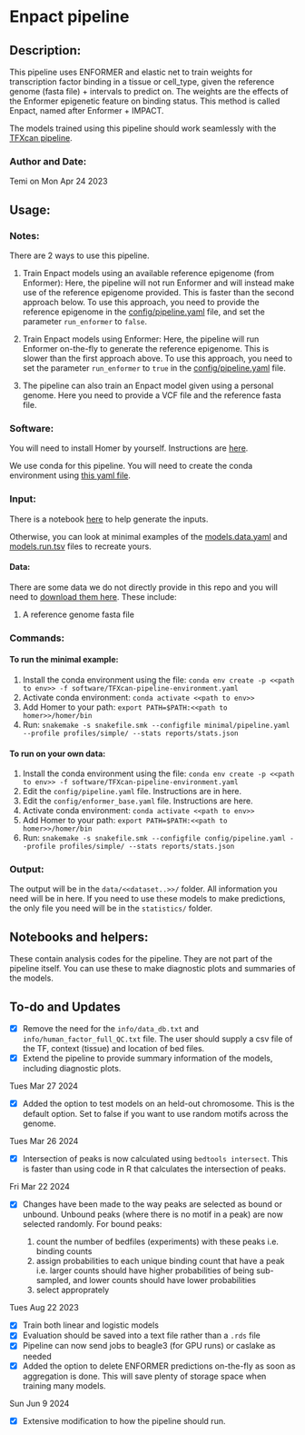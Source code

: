 # Enpact pipeline

## Description: 
This pipeline uses ENFORMER and elastic net to train weights for transcription factor binding in a tissue or cell_type, given the reference genome (fasta file) + intervals to predict on. The weights are the effects of the Enformer epigenetic feature on binding status. This method is called Enpact, named after Enformer + IMPACT.

The models trained using this pipeline should work seamlessly with the [TFXcan pipeline](https://github.com/hakyimlab/TFXcan-snakemake).

### Author and Date: 
Temi on Mon Apr 24 2023

## Usage: 

### Notes:

There are 2 ways to use this pipeline. 

1. Train Enpact models using an available reference epigenome (from Enformer): Here, the pipeline will not run Enformer and will instead make use of the reference epigenome provided. This is faster than the second approach below. To use this approach, you need to provide the reference epigenome in the [config/pipeline.yaml](./minimal/pipeline.minimal.yaml) file, and set the parameter `run_enformer` to `false`.

2. Train Enpact models using Enformer: Here, the pipeline will run Enformer on-the-fly to generate the reference epigenome. This is slower than the first approach above. To use this approach, you need to set the parameter `run_enformer` to `true` in the [config/pipeline.yaml](./minimal/pipeline.minimal.yaml) file.

3. The pipeline can also train an Enpact model given using a personal genome. Here you need to provide a VCF file and the reference fasta file. 

### Software:
You will need to install Homer by yourself. Instructions are [here](http://homer.ucsd.edu/homer/download.html).

We use conda for this pipeline. You will need to create the conda environment using [this yaml file](./software/TFXcan-pipeline-environment.yaml).

### Input:
There is a notebook [here](./notebooks/prepare_samples.qmd) to help generate the inputs. 

Otherwise, you can look at minimal examples of the [models.data.yaml](./minimal/models.data.yaml) and [models.run.tsv](./minimal/models.run.tsv) files to recreate yours.

#### Data:
There are some data we do not directly provide in this repo and you will need to [download them here](...). These include:
1. A reference genome fasta file

### Commands: 

#### To run the minimal example:

1. Install the conda environment using the file:
    `conda env create -p <<path to env>> -f software/TFXcan-pipeline-environment.yaml`
2. Activate conda environment:
    `conda activate <<path to env>>`
3. Add Homer to your path: 
    `export PATH=$PATH:<<path to homer>>/homer/bin`
3. Run:
    `snakemake -s snakefile.smk --configfile minimal/pipeline.yaml --profile profiles/simple/ --stats reports/stats.json`

#### To run on your own data:
1. Install the conda environment using the file:
    `conda env create -p <<path to env>> -f software/TFXcan-pipeline-environment.yaml`
2. Edit the `config/pipeline.yaml` file. Instructions are in here.
3. Edit the `config/enformer_base.yaml` file. Instructions are here.
4. Activate conda environment:
    `conda activate <<path to env>>`
5. Add Homer to your path: 
    `export PATH=$PATH:<<path to homer>>/homer/bin`
6. Run:
    `snakemake -s snakefile.smk --configfile config/pipeline.yaml --profile profiles/simple/ --stats reports/stats.json`

### Output:
The output will be in the `data/<<dataset..>>/` folder. All information you need will be in here. If you need to use these models to make predictions, the only file you need will be in the `statistics/` folder.

## Notebooks and helpers:
These contain analysis codes for the pipeline. They are not part of the pipeline itself. You can use these to make diagnostic plots and summaries of the models.





## To-do and Updates
- [X] Remove the need for the  `info/data_db.txt` and `info/human_factor_full_QC.txt` file. The user should supply a csv file of the TF, context (tissue) and location of bed files. 
- [X] Extend the pipeline to provide summary information of the models, including diagnostic plots.

Tues Mar 27 2024

- [X] Added the option to test models on an held-out chromosome. This is the default option. Set to false if you want to use random motifs across the genome.

Tues Mar 26 2024

- [X] Intersection of peaks is now calculated using `bedtools intersect`. This is faster than using code in R that calculates the intersection of peaks.

Fri Mar 22 2024

- [X] Changes have been made to the way peaks are selected as bound or unbound. Unbound peaks (where there is no motif in a peak) are now selected randomly. For bound peaks:

    1. count the number of bedfiles (experiments) with these peaks i.e. binding counts
    2. assign probabilities to each unique binding count that have a peak i.e. larger counts should have higher probabilities of being sub-sampled, and lower counts should have lower probabilities
    3. select approprately

Tues Aug 22 2023

- [X] Train both linear and logistic models
- [X] Evaluation should be saved into a text file rather than a `.rds` file
- [X] Pipeline can now send jobs to beagle3 (for GPU runs) or caslake as needed
- [X] Added the option to delete ENFORMER predictions on-the-fly as soon as aggregation is done. This will save plenty of storage space when training many models.

Sun Jun 9 2024

- [X] Extensive modification to how the pipeline should run.

